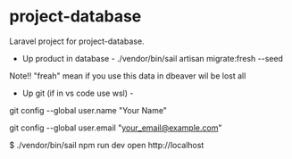 # project-database

Laravel project for project-database.


- Up product in database -
./vendor/bin/sail artisan migrate:fresh --seed

Note!!  "freah" mean if you use this data in dbeaver wil be lost all

- Up git (if in vs code use wsl) -

git config --global user.name "Your Name"

git config --global user.email "your_email@example.com"


$ ./vendor/bin/sail npm run dev
open  http://localhost

